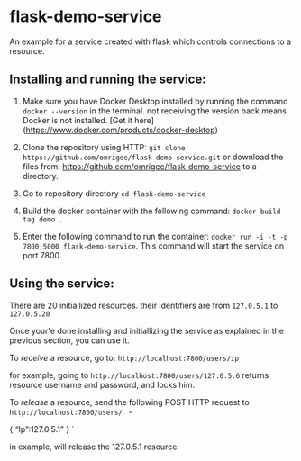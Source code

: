 # flask-demo-service
An example for a service created with flask which controls connections to a resource.


## Installing and running the service:

1. Make sure you have Docker Desktop installed by running the command `docker --version` in the terminal. 
   not receiving the version back means Docker is not installed.
   [Get it here] (https://www.docker.com/products/docker-desktop)

2. Clone the repository using HTTP:
`git clone https://github.com/omrigee/flask-demo-service.git`
     or
download the files from:
 https://github.com/omrigee/flask-demo-service to a directory.

3. Go to repository directory
   `cd flask-demo-service`
   
4. Build the docker container with the following command:
   `docker build --tag demo . `

5. Enter the following command to run the container:
   `docker run -i -t -p 7800:5000 flask-demo-service`.
  This command will start the service on port 7800.
    

## Using the service:

  There are 20 initiallized resources. 
  their identifiers are from `127.0.5.1` to `127.0.5.20`
  
  Once your'e done installing and initiallizing the service as explained in the previous section, you can use it. 

  To *receive* a resource, go to: 
  `http://localhost:7800/users/ip`

  for example, going to 
  `http://localhost:7800/users/127.0.5.6`
  returns resource username and password, and locks him. 

  
  To *release* a resource, send the following POST HTTP request to
   `http://localhost:7800/users/ ` - 
   
   {
    “Ip”:127.0.5.1”
   }
   `

   in example, will release the 127.0.5.1 resource.


   
